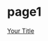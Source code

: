 # page1
[Your Title]([your-project-name/tree/master/your-subfolder](https://hoanghuong-hachii.github.io/page1/)https://hoanghuong-hachii.github.io/page1/)

